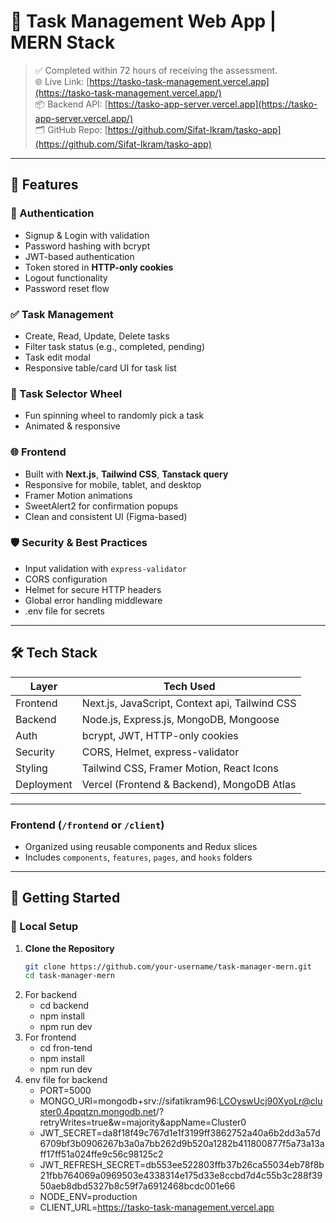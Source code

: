 # 🧠 Task Management Web App | MERN Stack

> ✅ Completed within 72 hours of receiving the assessment.  
> 🌐 Live Link: [https://tasko-task-management.vercel.app](https://tasko-task-management.vercel.app/)  
> 📦 Backend API: [https://tasko-app-server.vercel.app](https://tasko-app-server.vercel.app/)  
> 🗂 GitHub Repo: [https://github.com/Sifat-Ikram/tasko-app](https://github.com/Sifat-Ikram/tasko-app)

---

## 📌 Features

### 🔐 Authentication
- Signup & Login with validation
- Password hashing with bcrypt
- JWT-based authentication
- Token stored in **HTTP-only cookies**
- Logout functionality
- Password reset flow

### ✅ Task Management
- Create, Read, Update, Delete tasks
- Filter task status (e.g., completed, pending)
- Task edit modal
- Responsive table/card UI for task list

### 🎡 Task Selector Wheel
- Fun spinning wheel to randomly pick a task
- Animated & responsive

### 🌐 Frontend
- Built with **Next.js**, **Tailwind CSS**, **Tanstack query**
- Responsive for mobile, tablet, and desktop
- Framer Motion animations
- SweetAlert2 for confirmation popups
- Clean and consistent UI (Figma-based)

### 🛡 Security & Best Practices
- Input validation with `express-validator`
- CORS configuration
- Helmet for secure HTTP headers
- Global error handling middleware
- .env file for secrets

---

## 🛠 Tech Stack

| Layer      | Tech Used |
|------------|------------|
| Frontend   | Next.js, JavaScript, Context api, Tailwind CSS |
| Backend    | Node.js, Express.js, MongoDB, Mongoose |
| Auth       | bcrypt, JWT, HTTP-only cookies |
| Security   | CORS, Helmet, express-validator |
| Styling    | Tailwind CSS, Framer Motion, React Icons |
| Deployment | Vercel (Frontend & Backend), MongoDB Atlas |

---


### Frontend (`/frontend` or `/client`)
- Organized using reusable components and Redux slices
- Includes `components`, `features`, `pages`, and `hooks` folders

---

## 🚀 Getting Started

### 🔧 Local Setup

1. **Clone the Repository**
   ```bash
   git clone https://github.com/your-username/task-manager-mern.git
   cd task-manager-mern
2. For backend
   - cd backend
   - npm install
   - npm run dev
3. For frontend
   - cd fron-tend
   - npm install
   - npm run dev
4. env file for backend
   - PORT=5000
   - MONGO_URI=mongodb+srv://sifatikram96:LCOyswUcj90XyoLr@cluster0.4pqqtzn.mongodb.net/?retryWrites=true&w=majority&appName=Cluster0
   - JWT_SECRET=da8f18f49c767d1e1f3199ff3862752a40a6b2dd3a57d6709bf3b0906267b3a0a7bb262d9b520a1282b411800877f5a73a13aff17ff51a024ffe9c56c98125c2
   - JWT_REFRESH_SECRET=db553ee522803ffb37b26ca55034eb78f8b21fbb764069a0969503e4338314e175d33e8ccbd7d4c55b3c288f3950aeb8dbd5327b8c59f7a6912468bcdc001e66
   - NODE_ENV=production
   - CLIENT_URL=https://tasko-task-management.vercel.app
